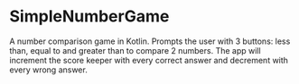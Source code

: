# SimpleNumberGame
 A number comparison game in Kotlin. Prompts the user with 3 buttons: less than, equal to and greater than to compare 2 numbers. The app will increment the score keeper with every correct answer and decrement with every wrong answer.
